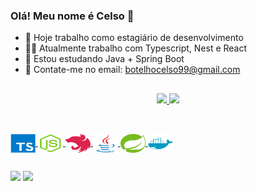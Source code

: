 ### Olá! Meu nome é Celso 👋


- 🔭 Hoje trabalho como estagiário de desenvolvimento
- 👨‍💻 Atualmente trabalho com Typescript, Nest e React
- 🌱 Estou estudando Java + Spring Boot
- 💬 Contate-me no email: botelhocelso99@gmail.com

##

<div align="center">
  <a href="https://github.com/celso14/celso14">
  <img height="180em" src="https://github-readme-stats.vercel.app/api?username=celso14&show_icons=true&theme=calm&include_all_commits=true&count_private=true"/>
  <img height="180em" src="https://github-readme-stats.vercel.app/api/top-langs/?username=celso14&layout=compact&langs_count=7&theme=calm"/>
</div>

##  
  
<div style="display: inline_block"><br>
      <img align="center" alt="Celso-TS" height="30" width="40" src="https://github.com/devicons/devicon/blob/master/icons/typescript/typescript-plain.svg"         title="Typescript">
      <img align="center" alt="Celso-Node" height="30" width="40" src="https://github.com/devicons/devicon/blob/master/icons/nodejs/nodejs-plain.svg" title="Node">
      <img align="center" alt="Celso-Nestjs" height="30" width="40" src="https://github.com/devicons/devicon/blob/master/icons/nestjs/nestjs-plain.svg" title="Nestjs">
      <img align="center" alt="Celso-Java" height="30" width="40" src="https://github.com/devicons/devicon/blob/master/icons/java/java-original.svg" title="Java">
      <img align="center" alt="Celso-Spring" height="30" width="40" src="https://github.com/devicons/devicon/blob/master/icons/spring/spring-original.svg" title="Spring">
      <img align="center" alt="Celso-Docker" height="30" width="40" src="https://github.com/devicons/devicon/blob/master/icons/docker/docker-plain.svg" title="Docker">
  </div>
  

  
##
  
<div>
  <a href = "mailto:contatobotelhocelso99@gmail.com"><img src="https://img.shields.io/badge/-Gmail-%23333?style=for-the-badge&logo=gmail&logoColor=white" target="_blank"></a>
  <a href="https://www.linkedin.com/in/celso-botelho-brito-0040bb223/" target="_blank"><img src="https://img.shields.io/badge/-LinkedIn-%230077B5?style=for-the-badge&logo=linkedin&logoColor=white" target="_blank"></a> 
</div>
  
